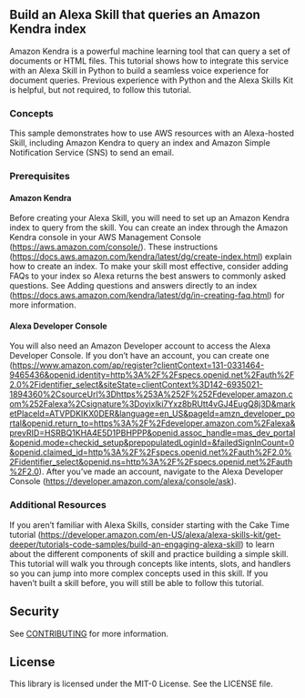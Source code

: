 ## Build an Alexa Skill that queries an Amazon Kendra index

Amazon Kendra is a powerful machine learning tool that can query a set of documents or HTML files. This tutorial shows how to integrate this service with an Alexa Skill in Python to build a seamless voice experience for document queries. Previous experience with Python and the Alexa Skills Kit is helpful, but not required, to follow this tutorial. 

### Concepts

This sample demonstrates how to use AWS resources with an Alexa-hosted Skill, including Amazon Kendra to query an index and Amazon Simple Notification Service (SNS) to send an email. 

### Prerequisites

#### Amazon Kendra 
Before creating your Alexa Skill, you will need to set up an Amazon Kendra index to query from the skill. You can create an index through the Amazon Kendra console in your AWS Management Console (https://aws.amazon.com/console/). These instructions (https://docs.aws.amazon.com/kendra/latest/dg/create-index.html) explain how to create an index. To make your skill most effective, consider adding FAQs to your index so Alexa returns the best answers to commonly asked questions. See Adding questions and answers directly to an index (https://docs.aws.amazon.com/kendra/latest/dg/in-creating-faq.html) for more information.

#### Alexa Developer Console
You will also need an Amazon Developer account to access the Alexa Developer Console. If you don’t have an account, you can create one (https://www.amazon.com/ap/register?clientContext=131-0331464-9465436&openid.identity=http%3A%2F%2Fspecs.openid.net%2Fauth%2F2.0%2Fidentifier_select&siteState=clientContext%3D142-6935021-1894360%2CsourceUrl%3Dhttps%253A%252F%252Fdeveloper.amazon.com%252Falexa%2Csignature%3Doyixlki7Yxz8bRUtt4vGJ4EugQ8j3D&marketPlaceId=ATVPDKIKX0DER&language=en_US&pageId=amzn_developer_portal&openid.return_to=https%3A%2F%2Fdeveloper.amazon.com%2Falexa&prevRID=HSRBQ1KHA4E5D1PBHPPP&openid.assoc_handle=mas_dev_portal&openid.mode=checkid_setup&prepopulatedLoginId=&failedSignInCount=0&openid.claimed_id=http%3A%2F%2Fspecs.openid.net%2Fauth%2F2.0%2Fidentifier_select&openid.ns=http%3A%2F%2Fspecs.openid.net%2Fauth%2F2.0). After you’ve made an account, navigate to the Alexa Developer Console (https://developer.amazon.com/alexa/console/ask).

### Additional Resources

If you aren’t familiar with Alexa Skills, consider starting with the Cake Time tutorial (https://developer.amazon.com/en-US/alexa/alexa-skills-kit/get-deeper/tutorials-code-samples/build-an-engaging-alexa-skill) to learn about the different components of skill and practice building a simple skill. This tutorial will walk you through concepts like intents, slots, and handlers so you can jump into more complex concepts used in this skill. If you haven’t built a skill before, you will still be able to follow this tutorial.

## Security

See [CONTRIBUTING](CONTRIBUTING.md#security-issue-notifications) for more information.

## License

This library is licensed under the MIT-0 License. See the LICENSE file.


